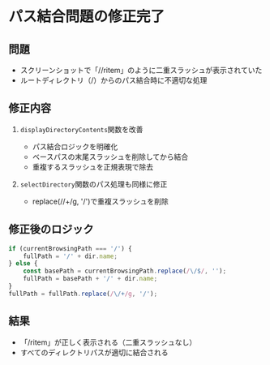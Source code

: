 # パス結合問題の修正完了

## 問題
- スクリーンショットで「//ritem」のように二重スラッシュが表示されていた
- ルートディレクトリ（/）からのパス結合時に不適切な処理

## 修正内容
1. `displayDirectoryContents`関数を改善
   - パス結合ロジックを明確化
   - ベースパスの末尾スラッシュを削除してから結合
   - 重複するスラッシュを正規表現で除去

2. `selectDirectory`関数のパス処理も同様に修正
   - replace(/\/+/g, '/')で重複スラッシュを削除

## 修正後のロジック
```javascript
if (currentBrowsingPath === '/') {
    fullPath = '/' + dir.name;
} else {
    const basePath = currentBrowsingPath.replace(/\/$/, '');
    fullPath = basePath + '/' + dir.name;
}
fullPath = fullPath.replace(/\/+/g, '/');
```

## 結果
- 「/ritem」が正しく表示される（二重スラッシュなし）
- すべてのディレクトリパスが適切に結合される